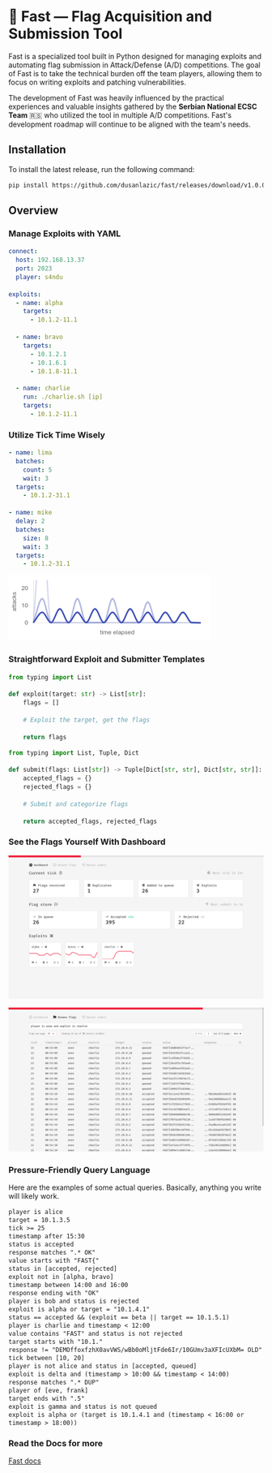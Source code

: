 # 🚩 Fast — Flag Acquisition and Submission Tool

Fast is a specialized tool built in Python designed for managing exploits and automating flag submission in Attack/Defense (A/D) competitions. The goal of Fast is to take the technical burden off the team players, allowing them to focus on writing exploits and patching vulnerabilities.

The development of Fast was heavily influenced by the practical experiences and valuable insights gathered by the **Serbian National ECSC Team** 🇷🇸 who utilized the tool in multiple A/D competitions. Fast's development roadmap will continue to be aligned with the team's needs.

## Installation

To install the latest release, run the following command:

```sh
pip install https://github.com/dusanlazic/fast/releases/download/v1.0.0/fast-1.0.0.tar.gz
```

## Overview

### Manage Exploits with YAML

```yaml
connect:
  host: 192.168.13.37
  port: 2023
  player: s4ndu

exploits:
  - name: alpha
    targets:
      - 10.1.2-11.1
  
  - name: bravo
    targets:
      - 10.1.2.1
      - 10.1.6.1
      - 10.1.8-11.1
  
  - name: charlie
    run: ./charlie.sh [ip]
    targets:
      - 10.1.2-11.1
```

### Utilize Tick Time Wisely

```yaml
- name: lima
  batches:
    count: 5
    wait: 3
  targets:
    - 10.1.2-31.1

- name: mike
  delay: 2
  batches:
    size: 8
    wait: 3
  targets:
    - 10.1.2-31.1
```

![](docs/assets/images/attacks3.png)


### Straightforward Exploit and Submitter Templates


```python
from typing import List

def exploit(target: str) -> List[str]:
    flags = []

    # Exploit the target, get the flags

    return flags
```

```python
from typing import List, Tuple, Dict

def submit(flags: List[str]) -> Tuple[Dict[str, str], Dict[str, str]]:
    accepted_flags = {}
    rejected_flags = {}

    # Submit and categorize flags

    return accepted_flags, rejected_flags

```

### See the Flags Yourself With Dashboard

![](docs/assets/images/dashboard.png)

![](docs/assets/images/browser.png)


### Pressure-Friendly Query Language

Here are the examples of some actual queries. Basically, anything you write will likely work.

```
player is alice
target = 10.1.3.5
tick >= 25
timestamp after 15:30
status is accepted
response matches ".* OK"
value starts with "FAST{"
status in [accepted, rejected]
exploit not in [alpha, bravo]
timestamp between 14:00 and 16:00
response ending with "OK"
player is bob and status is rejected
exploit is alpha or target = "10.1.4.1"
status == accepted && (exploit == beta || target == 10.1.5.1)
player is charlie and timestamp < 12:00
value contains "FAST" and status is not rejected
target starts with "10.1."
response != "DEMOffoxfzhX0avVWS/wBb0oMljtFde6Ir/10GUmv3aXFIcUXbM= OLD"
tick between [10, 20]
player is not alice and status in [accepted, queued]
exploit is delta and (timestamp > 10:00 && timestamp < 14:00)
response matches ".* DUP"
player of [eve, frank]
target ends with ".5"
exploit is gamma and status is not queued
exploit is alpha or (target is 10.1.4.1 and (timestamp < 16:00 or timestamp > 18:00))
```

### Read the Docs for more

[Fast docs](https://lazicdusan.com/fast)
